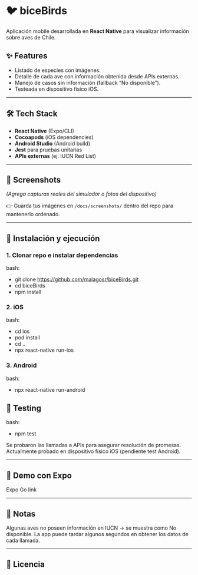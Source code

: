 # 🐦 biceBirds

Aplicación mobile desarrollada en **React Native** para visualizar información sobre aves de Chile.  

## ✨ Features
- Listado de especies con imágenes.
- Detalle de cada ave con información obtenida desde APIs externas.
- Manejo de casos sin información (fallback “No disponible”).
- Testeada en dispositivo físico iOS.

---

## 🛠️ Tech Stack
- **React Native** (Expo/CLI)
- **Cocoapods** (iOS dependencies)
- **Android Studio** (Android build)
- **Jest** para pruebas unitarias
- **APIs externas** (ej: IUCN Red List)

---

## 📸 Screenshots
*(Agrega capturas reales del simulador o fotos del dispositivo)*  

👉 Guarda tus imágenes en `/docs/screenshots/` dentro del repo para mantenerlo ordenado.

---

## 🚀 Instalación y ejecución

### 1. Clonar repo e instalar dependencias

bash:
- git clone https://github.com/malagosr/biceBirds.git
- cd biceBirds
- npm install

### 2. iOS

bash:
- cd ios
- pod install
- cd ..
- npx react-native run-ios

### 3. Android

bash:
- npx react-native run-android

## 🧪 Testing

bash:
- npm test

Se probaron las llamadas a APIs para asegurar resolución de promesas.
Actualmente probado en dispositivo físico iOS (pendiente test Android).

---

## 🔗 Demo con Expo

Expo Go link

---

## 📌 Notas

Algunas aves no poseen información en IUCN → se muestra como No disponible.
La app puede tardar algunos segundos en obtener los datos de cada llamada.

---

## 📄 Licencia

